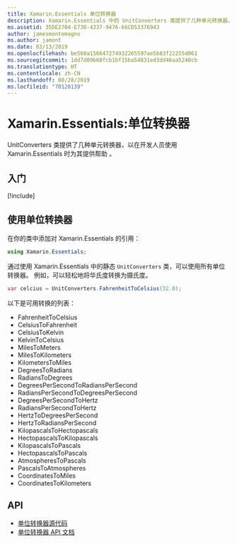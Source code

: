 ```yaml
---
title: Xamarin.Essentials 单位转换器
description: Xamarin.Essentials 中的 UnitConverters 类提供了几种单元转换器，以在开发人员使用 Xamarin.Essentials 时为其提供帮助。
ms.assetid: 35DE2704-E730-4337-9476-66CD53376943
author: jamesmontemagno
ms.author: jamont
ms.date: 03/13/2019
ms.openlocfilehash: be560a156647274932265597ae5b83f22255d061
ms.sourcegitcommit: 1dd7d09b60fcb1bf15ba54831ed3dd46aa5240cb
ms.translationtype: HT
ms.contentlocale: zh-CN
ms.lasthandoff: 08/28/2019
ms.locfileid: "70120139"
---
```

# <a name="xamarinessentials-unit-converters"></a>Xamarin.Essentials:单位转换器

UnitConverters 类提供了几种单元转换器，以在开发人员使用 Xamarin.Essentials 时为其提供帮助  。

## <a name="get-started"></a>入门

[!include[](~/essentials/includes/get-started.md)]

## <a name="using-unit-converters"></a>使用单位转换器

在你的类中添加对 Xamarin.Essentials 的引用：

```csharp
using Xamarin.Essentials;
```

通过使用 Xamarin.Essentials 中的静态 `UnitConverters` 类，可以使用所有单位转换器。 例如，可以轻松地将华氏度转换为摄氏度。

```csharp
var celcius = UnitConverters.FahrenheitToCelsius(32.0);
```

以下是可用转换的列表：

- FahrenheitToCelsius
- CelsiusToFahrenheit
- CelsiusToKelvin
- KelvinToCelsius
- MilesToMeters
- MilesToKilometers
- KilometersToMiles
- DegreesToRadians
- RadiansToDegrees
- DegreesPerSecondToRadiansPerSecond
- RadiansPerSecondToDegreesPerSecond
- DegreesPerSecondToHertz
- RadiansPerSecondToHertz
- HertzToDegreesPerSecond
- HertzToRadiansPerSecond
- KilopascalsToHectopascals
- HectopascalsToKilopascals
- KilopascalsToPascals
- HectopascalsToPascals
- AtmospheresToPascals
- PascalsToAtmospheres
- CoordinatesToMiles
- CoordinatesToKilometers

## <a name="api"></a>API

- [单位转换器源代码](https://github.com/xamarin/Essentials/tree/master/Xamarin.Essentials/Types/UnitConverters.shared.cs)
- [单位转换器 API 文档](xref:Xamarin.Essentials.UnitConverters)
